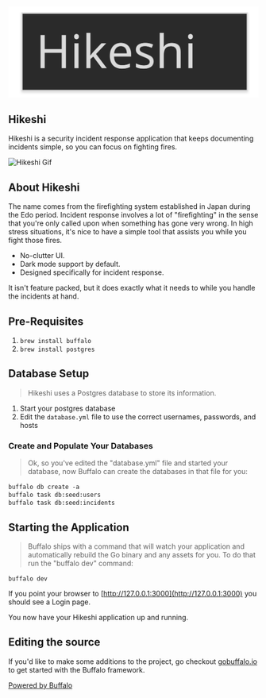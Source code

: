 <div style="text-align:center">
    <img src="/assets/images/wordmark.svg" alt="Hikeshi Wordmark"/>
</div>

## Hikeshi

Hikeshi is a security incident response application that keeps documenting incidents simple, so you can focus on fighting fires. 


![Hikeshi Gif](/assets/images/hikeshi.gif)


## About Hikeshi

The name comes from the firefighting system established in Japan during the Edo period. Incident response involves a lot of "firefighting" in the sense that you're only called upon when something has gone very wrong. In high stress situations, it's nice to have a simple tool that assists you while you fight those fires.

- No-clutter UI. 
- Dark mode support by default.
- Designed specifically for incident response.

It isn't feature packed, but it does exactly what it needs to while you handle the incidents at hand.


## Pre-Requisites

1. `brew install buffalo`
2. `brew install postgres`

## Database Setup

> Hikeshi uses a Postgres database to store its information. 

1. Start your postgres database
1. Edit the `database.yml` file to use the correct usernames, passwords, and hosts 

### Create and Populate Your Databases

> Ok, so you've edited the "database.yml" file and started your database, now Buffalo can create the databases in that file for you:

```shell
buffalo db create -a
buffalo task db:seed:users
buffalo task db:seed:incidents
```

## Starting the Application

> Buffalo ships with a command that will watch your application and automatically rebuild the Go binary and any assets for you. To do that run the "buffalo dev" command:

```shell
buffalo dev
```

If you point your browser to [http://127.0.0.1:3000](http://127.0.0.1:3000) you should see a Login page.

You now have your Hikeshi application up and running.

## Editing the source

If you'd like to make some additions to the project, go checkout [gobuffalo.io](http://gobuffalo.io) to get started with the Buffalo framework.

[Powered by Buffalo](http://gobuffalo.io)
